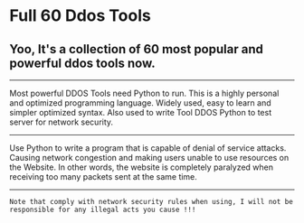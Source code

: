 # Full 60 Ddos Tools

## Yoo, It's a collection of 60 most popular and powerful ddos tools now.

---

Most powerful DDOS Tools need Python to run. This is a highly personal and optimized programming language. Widely used, easy to learn and simpler optimized syntax. Also used to write Tool DDOS Python to test server for network security.

---

Use Python to write a program that is capable of denial of service attacks. Causing network congestion and making users unable to use resources on the Website. In other words, the website is completely paralyzed when receiving too many packets sent at the same time.

---

```
Note that comply with network security rules when using, I will not be responsible for any illegal acts you cause !!!
```
